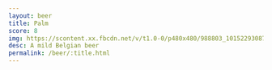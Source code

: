 ```yaml
---
layout: beer
title: Palm
score: 8
img: https://scontent.xx.fbcdn.net/v/t1.0-0/p480x480/988803_10152293087318745_73934001_n.jpg?oh=788cc92dae15fa1fee774b5637cc7b9d&oe=587F0CEB
desc: A mild Belgian beer
permalink: /beer/:title.html
---
```

